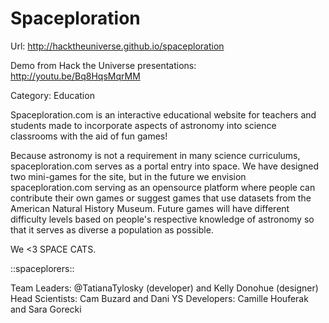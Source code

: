 Spaceploration
==============

Url: http://hacktheuniverse.github.io/spaceploration

Demo from Hack the Universe presentations: http://youtu.be/Bq8HqsMqrMM

Category: Education

Spaceploration.com is an interactive educational website for teachers and students made to incorporate aspects of astronomy into science classrooms with the aid of fun games!

Because astronomy is not a requirement in many science curriculums, spaceploration.com serves as a portal entry into space. We have designed two mini-games for the site, but in the future we envision spaceploration.com serving as an opensource platform where people can contribute their own games or suggest games that use datasets from the American Natural History Museum. Future games will have different difficulty levels based on people's respective knowledge of astronomy so that it serves as diverse a population as possible. 


We <3 SPACE CATS.

::spaceplorers::

Team Leaders: @TatianaTylosky (developer) and Kelly Donohue (designer)
Head Scientists: Cam Buzard and Dani YS
Developers: Camille Houferak and Sara Gorecki
